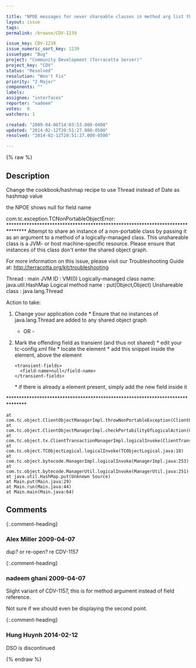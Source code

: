 ```yaml
---

title: "NPOE messages for never shareable classes in method arg list the name of the field as null in the message"
layout: issue
tags: 
permalink: /browse/CDV-1239

issue_key: CDV-1239
issue_numeric_sort_key: 1239
issuetype: "Bug"
project: "Community Development (Terracotta Server)"
project_key: "CDV"
status: "Resolved"
resolution: "Won't Fix"
priority: "2 Major"
components: ""
labels: 
assignee: "interfaces"
reporter: "nadeem"
votes:  0
watchers: 1

created: "2009-04-06T14:03:53.000-0400"
updated: "2014-02-12T20:51:27.000-0500"
resolved: "2014-02-12T20:51:27.000-0500"

---
```




{% raw %}



## Description

<div markdown="1" class="description">

Change the cookbook/hashmap recipe to use Thread instead of Date as hashmap value

the NPOE shows null for field name


com.tc.exception.TCNonPortableObjectError: 
\*\*\*\*\*\*\*\*\*\*\*\*\*\*\*\*\*\*\*\*\*\*\*\*\*\*\*\*\*\*\*\*\*\*\*\*\*\*\*\*\*\*\*\*\*\*\*\*\*\*\*\*\*\*\*\*\*\*\*\*\*\*\*\*\*\*\*\*\*\*\*\*\*\*\*\*\*\*\*
Attempt to share an instance of a non-portable class by passing it as an argument to a method of a
logically-managed class. This unshareable class is a JVM- or host machine-specific
resource. Please ensure that instances of this class don't enter the shared object graph.

For more information on this issue, please visit our Troubleshooting Guide at:
http://terracotta.org/kit/troubleshooting

Thread                      : main
JVM ID                      : VM(0)
Logically-managed class name: java.util.HashMap
Logical method name         : put(Object,Object)
Unshareable class           : java.lang.Thread

Action to take:

1) Change your application code
   \* Ensure that no instances of java.lang.Thread
     are added to any shared object graph

   - OR -

2) Mark the offending field as transient (and thus not shared)
   \* edit your tc-config.xml file
   \* locate the <dso> element
   \* add this snippet inside the <dso> element, above the <locks> element

       <transient-fields>
         <field-name>null</field-name>
       </transient-fields>

   \* if there is already a <transient-fields> element present, simply add
     the new field inside it


\*\*\*\*\*\*\*\*\*\*\*\*\*\*\*\*\*\*\*\*\*\*\*\*\*\*\*\*\*\*\*\*\*\*\*\*\*\*\*\*\*\*\*\*\*\*\*\*\*\*\*\*\*\*\*\*\*\*\*\*\*\*\*\*\*\*\*\*\*\*\*\*\*\*\*\*\*\*\*

	at com.tc.object.ClientObjectManagerImpl.throwNonPortableException(ClientObjectManagerImpl.java:786)
	at com.tc.object.ClientObjectManagerImpl.checkPortabilityOfLogicalAction(ClientObjectManagerImpl.java:759)
	at com.tc.object.tx.ClientTransactionManagerImpl.logicalInvoke(ClientTransactionManagerImpl.java:804)
	at com.tc.object.TCObjectLogical.logicalInvoke(TCObjectLogical.java:18)
	at com.tc.object.bytecode.ManagerImpl.logicalInvoke(ManagerImpl.java:253)
	at com.tc.object.bytecode.ManagerUtil.logicalInvoke(ManagerUtil.java:251)
	at java.util.HashMap.put(Unknown Source)
	at Main.put(Main.java:29)
	at Main.run(Main.java:44)
	at Main.main(Main.java:64)

</div>

## Comments


{:.comment-heading}
### **Alex Miller** <span class="date">2009-04-07</span>

<div markdown="1" class="comment">

dup? or re-open?  re CDV-1157

</div>


{:.comment-heading}
### **nadeem ghani** <span class="date">2009-04-07</span>

<div markdown="1" class="comment">

Slight variant of CDV-1157, this is for method argument instead of field reference.

Not sure if we should even be displaying the second point.

</div>


{:.comment-heading}
### **Hung Huynh** <span class="date">2014-02-12</span>

<div markdown="1" class="comment">

DSO is discontinued

</div>



{% endraw %}
